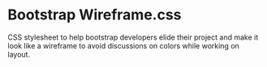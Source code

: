 # Bootstrap Wireframe.css
CSS stylesheet to help bootstrap developers elide their project and make it look like a wireframe to avoid discussions on colors while working on layout.

